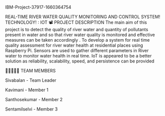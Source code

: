 IBM-Project-37917-1660364754

REAL-TIME RIVER WATER QUALITY MONITORING AND CONTROL SYSTEM!
TECHNOLOGY! : IOT
📽️ PROJECT DESCRIPTION
The main aim of this project is to detect the quality of river water and quantity of pollutants present in water and so that river water quality is monitored and effective measures can be taken accordingly . To develop a system for real time quality assessment for river water health at residential places using Raspberry Pi. Sensors are used to gather different parameters in River water to monitor water health in real time. IoT is appeared to be a better solution as reliability, scalability, speed, and persistence can be provided

👨🏿‍🤝‍👨🏻 TEAM MEMBERS

Sivabalan - Team Leader

Kavimani - Member 1

Santhosekumar - Member 2

Sentamilselvi - Member 3
